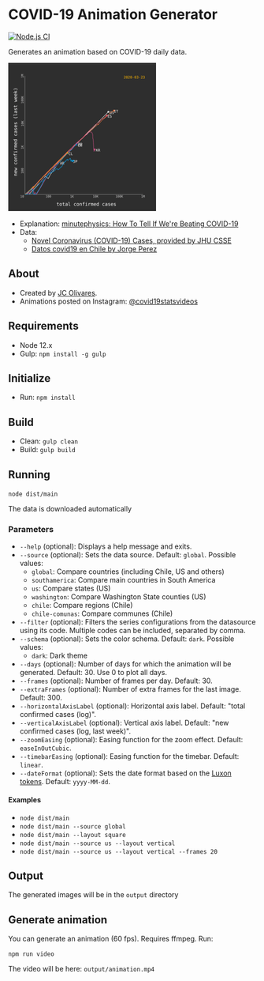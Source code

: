 # COVID-19 Animation Generator

[![Node.js CI](https://github.com/juancri/covid19-animation-generator/workflows/Node.js%20CI/badge.svg)](https://github.com/juancri/covid19-animation-generator/actions)

Generates an animation based on COVID-19 daily data.

![Sample](sample.gif)

- Explanation: [minutephysics: How To Tell If We're Beating COVID-19](https://www.youtube.com/watch?v=54XLXg4fYsc)
- Data:
  - [Novel Coronavirus (COVID-19) Cases, provided by JHU CSSE](https://github.com/CSSEGISandData/COVID-19)
  - [Datos covid19 en Chile by Jorge Perez](https://github.com/jorgeperezrojas/covid19-data)

## About

- Created by [JC Olivares](https://twitter.com/juancriolivares).
- Animations posted on Instagram: [@covid19statsvideos](https://instagram.com/covid19statsvideos)

## Requirements

- Node 12.x
- Gulp: ```npm install -g gulp```

## Initialize

- Run: ```npm install```

## Build

- Clean: ```gulp clean```
- Build: ```gulp build```

## Running

```node dist/main```

The data is downloaded automatically

### Parameters

- ```--help``` (optional): Displays a help message and exits.
- ```--source``` (optional): Sets the data source. Default: ```global```. Possible values:
  - ```global```: Compare countries (including Chile, US and others)
  - ```southamerica```: Compare main countries in South America
  - ```us```: Compare states (US)
  - ```washington```: Compare Washington State counties (US)
  - ```chile```: Compare regions (Chile)
  - ```chile-comunas```: Compare communes (Chile)
- ```--filter``` (optional): Filters the series configurations from the datasource using its code. Multiple codes can be included, separated by comma.
- ```--schema``` (optional): Sets the color schema. Default: ```dark```. Possible values:
  - ```dark```: Dark theme
- ```--days``` (optional): Number of days for which the animation will be generated. Default: 30. Use 0 to plot all days.
- ```--frames``` (optional): Number of frames per day. Default: 30.
- ```--extraFrames``` (optional): Number of extra frames for the last image. Default: 300.
- ```--horizontalAxisLabel``` (optional): Horizontal axis label. Default: "total confirmed cases (log)".
- ```--verticalAxisLabel``` (optional): Vertical axis label. Default: "new confirmed cases (log, last week)".
- ```--zoomEasing``` (optional): Easing function for the zoom effect. Default: ```easeInOutCubic```.
- ```--timebarEasing``` (optional): Easing function for the timebar. Default: ```linear```.
- ```--dateFormat``` (optional): Sets the date format based on the [Luxon tokens](https://moment.github.io/luxon/docs/manual/formatting.html#table-of-tokens). Default: ```yyyy-MM-dd```.

#### Examples

- ```node dist/main```
- ```node dist/main --source global```
- ```node dist/main --layout square```
- ```node dist/main --source us --layout vertical```
- ```node dist/main --source us --layout vertical --frames 20```

## Output

The generated images will be in the ```output``` directory

## Generate animation

You can generate an animation (60 fps). Requires ffmpeg. Run:

```
npm run video
```

The video will be here: ```output/animation.mp4```
